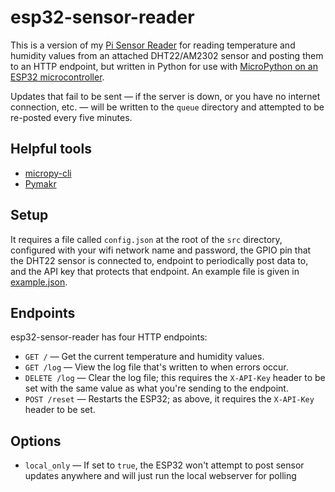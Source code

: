 # esp32-sensor-reader

This is a version of my [Pi Sensor Reader](https://github.com/VirtualWolf/pi-sensor-reader) for reading temperature and humidity values from an attached DHT22/AM2302 sensor and posting them to an HTTP endpoint, but written in Python for use with [MicroPython on an ESP32 microcontroller](https://micropython.org).

Updates that fail to be sent — if the server is down, or you have no internet connection, etc. — will be written to the `queue` directory and attempted to be re-posted every five minutes.

## Helpful tools
* [micropy-cli](https://github.com/BradenM/micropy-cli)
* [Pymakr](https://marketplace.visualstudio.com/items?itemName=pycom.Pymakr)

## Setup
It requires a file called `config.json` at the root of the `src` directory, configured with your wifi network name and password, the GPIO pin that the DHT22 sensor is connected to, endpoint to periodically post data to, and the API key that protects that endpoint. An example file is given in [example.json](src/example.json).

## Endpoints
esp32-sensor-reader has four HTTP endpoints:
* `GET /` — Get the current temperature and humidity values.
* `GET /log` — View the log file that's written to when errors occur.
* `DELETE /log` — Clear the log file; this requires the `X-API-Key` header to be set with the same value as what you're sending to the endpoint.
* `POST /reset` — Restarts the ESP32; as above, it requires the `X-API-Key` header to be set.

## Options
* `local_only` — If set to `true`, the ESP32 won't attempt to post sensor updates anywhere and will just run the local webserver for polling
